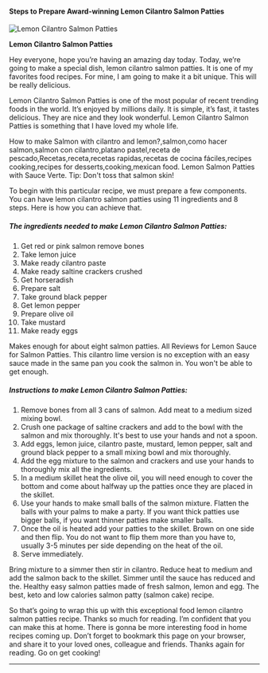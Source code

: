             

#### Steps to Prepare Award-winning Lemon Cilantro Salmon Patties

![Lemon Cilantro Salmon Patties](https://img-global.cpcdn.com/recipes/5825926064504832/751x532cq70/lemon-cilantro-salmon-patties-recipe-main-photo.jpg)

**Lemon Cilantro Salmon Patties**

Hey everyone, hope you’re having an amazing day today. Today, we’re going to make a special dish, lemon cilantro salmon patties. It is one of my favorites food recipes. For mine, I am going to make it a bit unique. This will be really delicious.

Lemon Cilantro Salmon Patties is one of the most popular of recent trending foods in the world. It’s enjoyed by millions daily. It is simple, it’s fast, it tastes delicious. They are nice and they look wonderful. Lemon Cilantro Salmon Patties is something that I have loved my whole life.

How to make Salmon with cilantro and lemon?,salmon,como hacer salmon,salmon con cilantro,platano pastel,receta de pescado,Recetas,receta,recetas rapidas,recetas de cocina fáciles,recipes cooking,recipes for desserts,cooking,mexican food. Lemon Salmon Patties with Sauce Verte. Tip: Don't toss that salmon skin!

To begin with this particular recipe, we must prepare a few components. You can have lemon cilantro salmon patties using 11 ingredients and 8 steps. Here is how you can achieve that.

##### The ingredients needed to make Lemon Cilantro Salmon Patties:

1.  Get red or pink salmon remove bones
2.  Take lemon juice
3.  Make ready cilantro paste
4.  Make ready saltine crackers crushed
5.  Get horseradish
6.  Prepare salt
7.  Take ground black pepper
8.  Get lemon pepper
9.  Prepare olive oil
10.  Take mustard
11.  Make ready eggs

Makes enough for about eight salmon patties. All Reviews for Lemon Sauce for Salmon Patties. This cilantro lime version is no exception with an easy sauce made in the same pan you cook the salmon in. You won't be able to get enough.

##### Instructions to make Lemon Cilantro Salmon Patties:

1.  Remove bones from all 3 cans of salmon. Add meat to a medium sized mixing bowl.
2.  Crush one package of saltine crackers and add to the bowl with the salmon and mix thoroughly. It's best to use your hands and not a spoon.
3.  Add eggs, lemon juice, cilantro paste, mustard, lemon pepper, salt and ground black pepper to a small mixing bowl and mix thoroughly.
4.  Add the egg mixture to the salmon and crackers and use your hands to thoroughly mix all the ingredients.
5.  In a medium skillet heat the olive oil, you will need enough to cover the bottom and come about halfway up the patties once they are placed in the skillet.
6.  Use your hands to make small balls of the salmon mixture. Flatten the balls with your palms to make a party. If you want thick patties use bigger balls, if you want thinner patties make smaller balls.
7.  Once the oil is heated add your patties to the skillet. Brown on one side and then flip. You do not want to flip them more than you have to, usually 3-5 minutes per side depending on the heat of the oil.
8.  Serve immediately.

Bring mixture to a simmer then stir in cilantro. Reduce heat to medium and add the salmon back to the skillet. Simmer until the sauce has reduced and the. Healthy easy salmon patties made of fresh salmon, lemon and egg. The best, keto and low calories salmon patty (salmon cake) recipe.

So that’s going to wrap this up with this exceptional food lemon cilantro salmon patties recipe. Thanks so much for reading. I’m confident that you can make this at home. There is gonna be more interesting food in home recipes coming up. Don’t forget to bookmark this page on your browser, and share it to your loved ones, colleague and friends. Thanks again for reading. Go on get cooking!

* * *